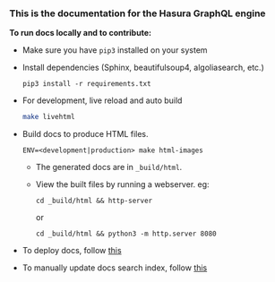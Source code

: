 ### This is the documentation for the Hasura GraphQL engine

**To run docs locally and to contribute:**

* Make sure you have `pip3` installed on your system

* Install dependencies (Sphinx, beautifulsoup4, algoliasearch, etc.)
    ```
    pip3 install -r requirements.txt
    ```

* For development, live reload and auto build
    ```bash
    make livehtml
    ```

* Build docs to produce HTML files. 
    ```
    ENV=<development|production> make html-images
    ```
    * The generated docs are in `_build/html`. 
    * View the built files by running a webserver. eg:
        ```
        cd _build/html && http-server
        ```
        or

        ```
        cd _build/html && python3 -m http.server 8080
        ```


* To deploy docs, follow [this](https://github.com/hasura/docs_graphql/wiki/How-to-deploy-docs)

* To manually update docs search index, follow [this](https://github.com/hasura/docs_graphql/wiki/How-to-update-algolia-index)
